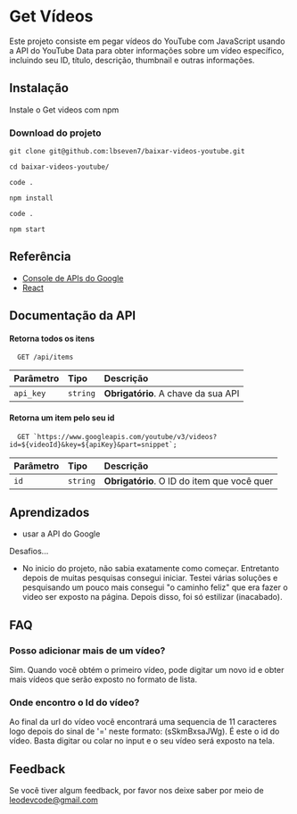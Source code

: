 # Get Vídeos

Este projeto consiste em pegar vídeos do YouTube com JavaScript usando a API do YouTube Data para obter informações sobre um vídeo específico, incluindo seu ID, título, descrição, thumbnail e outras informações.


## Instalação

Instale o Get videos com npm
### Download do projeto
```
git clone git@github.com:lbseven7/baixar-videos-youtube.git

cd baixar-videos-youtube/

code .

npm install

code .

npm start
```

    
## Referência

 - [Console de APIs do Google](https://console.developers.google.com/)
 - [React](https://create-react-app.dev/)



## Documentação da API

#### Retorna todos os itens

```http
  GET /api/items
```

| Parâmetro   | Tipo       | Descrição                           |
| :---------- | :--------- | :---------------------------------- |
| `api_key` | `string` | **Obrigatório**. A chave da sua API |

#### Retorna um item pelo seu id

```http
  GET `https://www.googleapis.com/youtube/v3/videos?id=${videoId}&key=${apiKey}&part=snippet`;
```

| Parâmetro   | Tipo       | Descrição                                   |
| :---------- | :--------- | :------------------------------------------ |
| `id`      | `string` | **Obrigatório**. O ID do item que você quer |



## Aprendizados

- usar a API do Google

 Desafios...
- No inicio do projeto, não sabia exatamente como começar. Entretanto depois de muitas pesquisas consegui iniciar. Testei várias soluções e pesquisando um pouco mais consegui "o caminho feliz" que era fazer o video ser exposto na página. Depois disso, foi só estilizar (inacabado).

## FAQ
### Posso adicionar mais de um vídeo?

Sim. Quando vocẽ obtém o primeiro vídeo, pode digitar um novo id e obter mais vídeos que serão exposto no formato de lista.

### Onde encontro o Id do vídeo?
 Ao final da url do vídeo você encontrará uma sequencia de 11 caracteres logo depois do sinal de '=' neste formato: (sSkmBxsaJWg). É este o id do vídeo. Basta digitar ou colar no input e o seu vídeo será exposto na tela.
## Feedback

Se você tiver algum feedback, por favor nos deixe saber por meio de leodevcode@gmail.com

